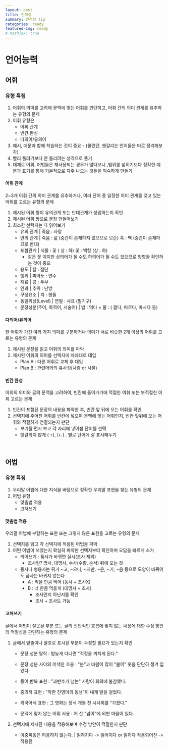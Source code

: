```yaml
---
layout: post
title: 인적성
summary: 인적성 Tip
categories: ready
featured-img: ready
# mathjax: true
---
```






# 언어능력

## 어휘

### 유형 특징

1. 어휘의 의미를 고려해 문맥에 맞는 어휘를 판단하고, 어휘 간의 의미 관계를 유추하는 유형의 문제
2. 어휘 유형은 
   - 어휘 관계
   - 빈칸 완성
   - 다의어/유의어
3. 예시, 예문과 함께 학습하는 것이 중요 - (몰랐던, 헷갈리는 언어들은 따로 정리해보자)
4. 빨리 풀려기보다 안 틀리려는 생각으로 풀기
5. 대체로 어휘, 어법들은 재사용되는 경우가 많다보니 ,범위를 넓히기보다 정확한 예문과 표기를 통해 기본적으로 자주 나오는 것들을 익숙하게 만들기

#### 어휘 관계

2~3개 어휘 간의 의미 관계를 유추하거나, 여러 단어 중 일정한 의미 관계를 맺고 있는 어휘를 고르는 유형의 문제

1. 제시된 어휘 쌍이 유의관계 또는 반대관계가 성립하는지 확인
2. 제시된 어휘 쌍으로 문장 만들어보기
3. 최소한 선택지는 다 읽어보기
   - 유의 관계 | 죽음 : 사망
   - 반의 관계 | 죽음 : 삶 (중간이 존재하지 않으므로 모순)
                             흑 : 백 (중간이 존재하므로 반대)
   - 포함관계 | 식물 : 꽃 ( 상 : 하)
                             꽃 : 백합 (상 : 하)
        * 같은 꽃 이지만 상의어가 될 수도 하의어가 될 수도 있으므로 방향을 확인하는 것이 중요
   - 용도 | 칼 : 절단
   - 행위 | 피아노 : 연주
   - 재료 | 콩 : 두부
   - 인과 | 추위 : 난방
   - 구성요소 | 차 : 핸들
   - 동일위상(Level) | 연필 : 샤프 (필기구)
   - 문장성분(주어, 목적어, 서술어) | 밥 : 먹다 = 물 : ( 팔다, 따르다, 마시다 등)

#### 다의어/유의어

한 어휘가 가진 여러 가지 의미를 구분하거나 의미가 서로 비슷한 2개 이상의 어휘를 고르는 유형의 문제

1. 제시된 문장을 읽고 어휘의 의미를 파악
2. 제시된 어휘의 의미를 선택지에 차례대로 대입
   - Plan A : 다른 어휘로 교체 후 대입
   - Plan B : 관련어와의 유사성(사람 or 사물)

#### 빈칸 완성

어휘의 의미와 글의 문맥을 고려하여, 빈칸에 들어가기에 적절한 여휘 또는 부적절한 어휘 고르는 문제

1. 빈칸이 포함된 문장의 내용을 파악한 후, 빈칸 앞 뒤에 오는 어휘를 확인
2. 선택지에 주어진 어휘를 빈칸에 넣으며 문맥에 맞는 어휘인지, 빈칸 앞뒤에 오는 어휘와 적절하게 연결되는지 판단
   - 보기를 먼저 보고 각 자리에 넣어볼 단어를 선택
   - 헷갈리지 않게 (ㄱ), (ㄴ).. 별로 단어에 잘 표시해두기

<br>

## 어법

### 유형 특징

1. 우리말 어법에 대한 지식을 바탕으로 정확한 우리말 표현을 찾는 유형의 문제
2. 어법 유형
   - 맞춤법 적용
   - 고쳐쓰기

#### 맞춤법 적용

우리말 어법에 부합하는 표현 또는 그렇지 않은 표현을 고르는 유형의 문제

1. 선택지를 읽고 각 선택지에 적용된 어법을 파악
2. 어떤 어법이 쓰였는지 확실히 파악한 선택지부터 확인하며 오답을 빠르게 소거
   - 띄어쓰기 : 품사가 바뀌면 실시(조사 제외)
     - 조사란? 명사, 대명사, 수사(수량, 순서) 뒤에 오는 것
   - 동사나 형용사는 뒤가 ~고, ~으니, ~지만, ~은, ~기, ~음 등으로 모양이 바뀌어도 품사는 바뀌지 않는다
     - A : 먹을 만큼 먹어 (동사 + 조사X)
     - B : 너 만큼 먹을게 (대명사 + 조사)
       - 조사인지 아닌지를 확인
       - 조사 + 조사도 가능

#### 고쳐쓰기

글에서 어법이 잘못된 부분 또는 글의 전반적인 흐름에 맞지 않는 내용에 대한 수정 방안의 적절성을 판단하는 유형의 문제

1. 글에서 밑줄이나 괄호로 표시된 부분이 수정할 필요가 있는지 확인 

   - 문장 성분 탈락 : 밤늦게 다니면 "걱정을 끼치게 된다."
   - 문장 성분 사이의 어색한 호응 : "눈"과 바람이 많이 "불어" 옷을 단단히 챙겨 입었다.
   - 동어 반복 표현 : "과반수가 넘는" 사람이 회의에 불참했다.
   - 중의적 표현 : "착한 진영이의 동생"이 내게 말을 걸었다.

   - 외국어식 표현 : 그 영화는 정식 개봉 전 시사회를 "가졌다."
   - 문맥에 맞지 않는 어휘 사용 : 저 산 "넘어"에 외딴 마을이 있다.

2. 선택지에 제시된 내용을 적용해보며 수정 방안이 적절한지 판단
   - 이중피동은 허용하지 않는다. | 읽혀지다 -> 읽어지다 or 읽히다
                                                            적용되어진 -> 적용된